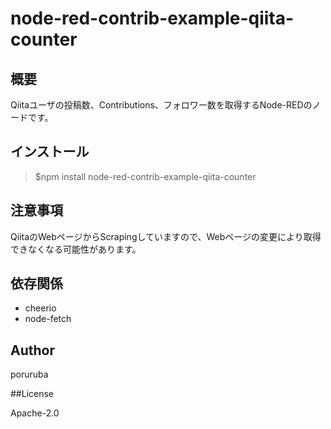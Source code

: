 # node-red-contrib-example-qiita-counter

## 概要

Qiitaユーザの投稿数、Contributions、フォロワー数を取得するNode-REDのノードです。

## インストール

> $npm install node-red-contrib-example-qiita-counter

## 注意事項

QiitaのWebページからScrapingしていますので、Webページの変更により取得できなくなる可能性があります。

## 依存関係

- cheerio
- node-fetch

## Author

poruruba

##License

Apache-2.0
